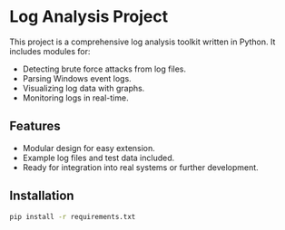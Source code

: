 # Log Analysis Project

This project is a comprehensive log analysis toolkit written in Python. It includes modules for:

- Detecting brute force attacks from log files.
- Parsing Windows event logs.
- Visualizing log data with graphs.
- Monitoring logs in real-time.

## Features

- Modular design for easy extension.
- Example log files and test data included.
- Ready for integration into real systems or further development.

## Installation

```bash
pip install -r requirements.txt
